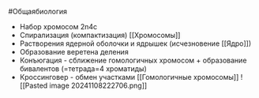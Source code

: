 #Общаябиология 
- Набор хромосом 2n4c
- Спирализация (компактизация) [[Хромосомы]]
- Растворения ядерной оболочки и ядрышек (исчезновение [[Ядро]])
- Образование веретена деления
- Конъюгация - сближение гомологичных хромосом + образование бивалентов (=тетрада=4 хроматиды)
- Кроссинговер - обмен участками [[Гомологичные хромосомы]]
![[Pasted image 20241108222706.png]]